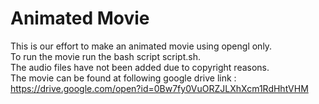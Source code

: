 # Animated Movie
This is our effort to make an animated movie using opengl only.  
To run the movie run the bash script script.sh.  
The audio files have not been added due to copyright reasons.    
The movie can be found at following google drive link : https://drive.google.com/open?id=0Bw7fy0VuORZJLXhXcm1RdHhtVHM
